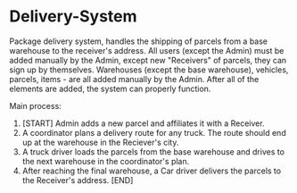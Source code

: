 # Delivery-System
Package delivery system, handles the shipping of parcels from a base warehouse to the receiver's address.
All users (except the Admin) must be added manually by the Admin, except new "Receivers" of parcels, they can sign up by themselves.
Warehouses (except the base warehouse), vehicles, parcels, items - are all added manually by the Admin.
After all of the elements are added, the system can properly function.

Main process:
1. [START] Admin adds a new parcel and affiliates it with a Receiver.
2. A coordinator plans a delivery route for any truck. The route should end up at the warehouse in the Reciever's city.
3. A truck driver loads the parcels from the base warehouse and drives to the next warehouse in the coordinator's plan.
4. After reaching the final warehouse, a Car driver delivers the parcels to the Receiver's address. [END]
